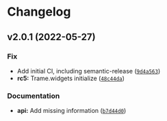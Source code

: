 # Changelog

<!--next-version-placeholder-->

## v2.0.1 (2022-05-27)
### Fix
* Add initial CI, including semantic-release ([`9d4a563`](https://github.com/Kitware/trame-router/commit/9d4a56312f13399cbaf81c458b62252ae8c2f2c7))
* **rc5:** Trame.widgets initialize ([`48c44da`](https://github.com/Kitware/trame-router/commit/48c44dac372f88757a03949ed053544feaa58702))

### Documentation
* **api:** Add missing information ([`b7d44d0`](https://github.com/Kitware/trame-router/commit/b7d44d09047501bf45ef29fbb9ca72cfc4a3cb1f))
